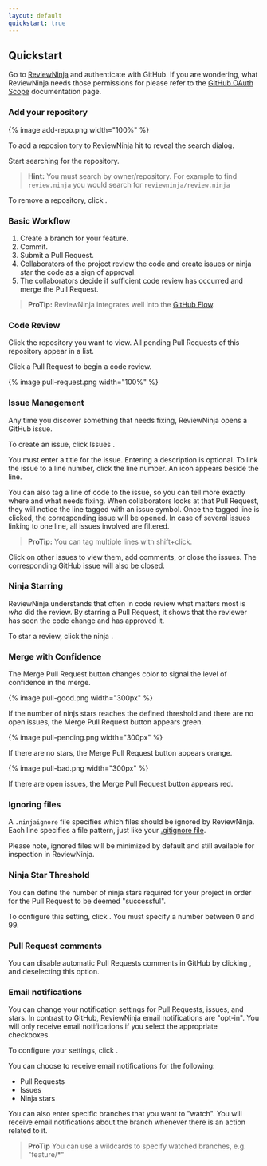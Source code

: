 ```yaml
---
layout: default
quickstart: true
---
```


## Quickstart

Go to <a href="http://app.review.ninja/auth/github" target="_blank">ReviewNinja</a> and authenticate with GitHub. 
If you are wondering, what ReviewNinja needs those permissions for 
please refer to the [GitHub OAuth Scope](/scopes) documentation page.

### Add your repository

{% image add-repo.png width="100%" %}

To add a reposion tory to ReviewNinja hit <i class="fa fa-plus-circle"></i> to reveal the search dialog.

Start searching for the repository.

> **Hint:** You must search by owner/repository. 
> For example to find ``review.ninja`` you would search for ``reviewninja/review.ninja``

To remove a repository, click <i class="fa fa-times"></i>.

### Basic Workflow

  1. Create a branch for your feature.
  2. Commit.
  3. Submit a Pull Request.
  4. Collaborators of the project review the code and create issues or 
     ninja star the code as a sign of approval.
  5. The collaborators decide if sufficient code review has occurred and merge
     the Pull Request.

> **ProTip:** ReviewNinja integrates well into the [GitHub Flow](https://guides.github.com/introduction/flow/index.html).

### Code Review

Click the repository you want to view. All pending Pull Requests of this
repository appear in a list.  

Click a Pull Request to begin a code review.

{% image pull-request.png width="100%" %}

### Issue Management

Any time you discover something that needs fixing, ReviewNinja opens a GitHub
issue. 

To create an issue, click Issues <i class="fa fa-plus"></i>.

You must enter a title for the issue. Entering a description is optional. To
link the issue to a line number, click the line number. An icon <span
class="octicon octicon-issue-opened text-warning"></span> appears beside the
line.

You can also tag a line of code to the issue, so you can tell more exactly
where and what needs fixing. When collaborators looks at that Pull Request,
they will notice the line tagged with an issue symbol. Once the tagged line
is clicked, the corresponding issue will be opened. In case of several issues
linking to one line, all issues involved are filtered.

> **ProTip:** You can tag multiple lines with shift+click.

Click on other issues to view them, add comments, or close the issues. The
corresponding GitHub issue will also be closed.  

### Ninja Starring

ReviewNinja understands that often in code review what matters most is *who*
did the review. By starring a Pull Request, it shows that the reviewer has seen
the code change and has approved it.

To star a review, click the ninja <i class="fa fa-star ng-scope"></i>.

### Merge with Confidence

The Merge Pull Request button changes color to signal the level of confidence
in the merge.

{% image pull-good.png width="300px" %}

If the number of ninjs stars reaches the defined threshold and there are no
open issues, the Merge Pull Request button appears green.  

{% image pull-pending.png width="300px"  %}

If there are no stars, the Merge Pull Request button appears orange.  

{% image pull-bad.png width="300px"  %}

If there are open issues, the Merge Pull Request button appears red.


### Ignoring files

A ``.ninjaignore`` file specifies which files should be ignored by ReviewNinja.
Each line specifies a file pattern, just like your 
[.gitignore file](http://git-scm.com/docs/gitignore).

Please note, ignored files will be minimized by default and still available for 
inspection in ReviewNinja.


### Ninja Star Threshold

You can define the number of ninja stars required for your project in order for
the Pull Request to be deemed "successful".

To configure this setting, click <i class="fa fa-cog"></i>. You must specify a 
number between 0 and 99.


### Pull Request comments

You can disable automatic Pull Requests comments in GitHub by clicking <i class="fa fa-cog"></i>,
and deselecting this option.


### Email notifications

You can change your notification settings for Pull Requests, issues, and stars.
In contrast to GitHub, ReviewNinja email notifications are "opt-in".  You will
only receive email notifications if you select the appropriate checkboxes. 

To configure your settings, click <i class="fa fa-cog"></i>.

You can choose to receive email notifications for the following:

  * Pull Requests
  * Issues
  * Ninja stars

You can also enter specific branches that you want to "watch".  You will
receive email notifications about the branch whenever there is an action
related to it.

> **ProTip** You can use a wildcards to specify watched branches, e.g. "feature/\*"
